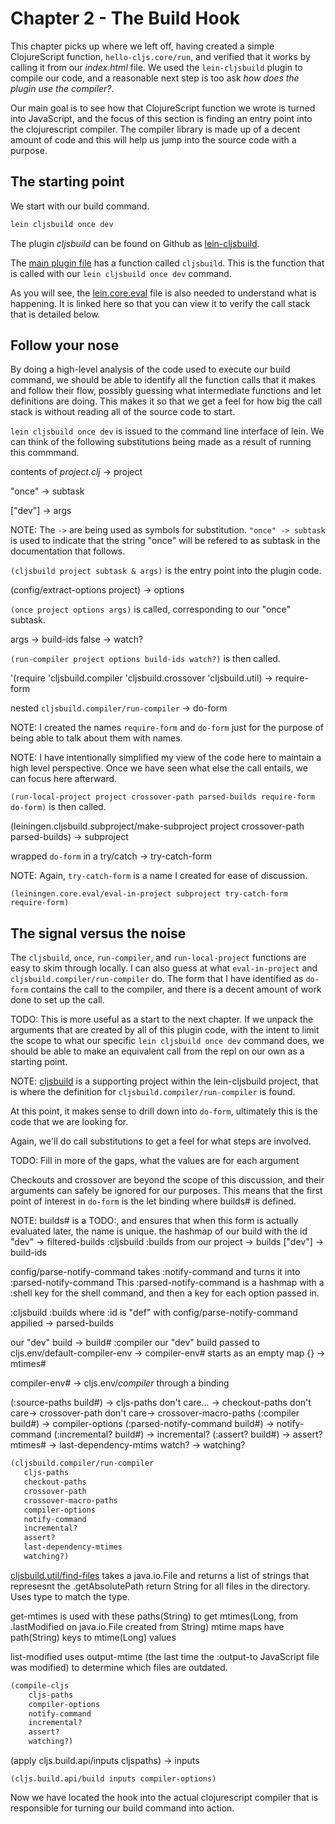 # Chapter 2 - The Build Hook

This chapter picks up where we left off, having created a simple ClojureScript
function, `hello-cljs.core/run`, and verified that it works by calling it 
from our _index.html_ file. We used the `lein-cljsbuild` plugin to compile
our code, and a reasonable next step is too ask _how does the plugin use the 
compiler?_.

Our main goal is to see how that ClojureScript function we wrote is turned into 
JavaScript, and the focus of this section is finding an entry point into
the clojurescript compiler. The compiler library is made up of a decent 
amount of code and this will help us jump into the source code with a 
purpose.

## The starting point

We start with our build command.

```bash
lein cljsbuild once dev
```

The plugin _cljsbuild_ can be found on Github as [lein-cljsbuild](https://github.com/emezeske/lein-cljsbuild).

The [main plugin file](https://github.com/emezeske/lein-cljsbuild/blob/master/plugin/src/leiningen/cljsbuild.clj) 
has a function called `cljsbuild`. This is the function that is called with our
`lein cljsbuild once dev` command.

As you will see, the [lein.core.eval](https://github.com/technomancy/leiningen/blob/master/leiningen-core/src/leiningen/core/eval.clj) 
file is also needed to understand what is happening. It is linked here so
that you can view it to verify the call stack that is detailed below.

## Follow your nose

By doing a high-level analysis of the code used to execute our build command,
we should be able to identify all the function calls that it makes and follow 
their flow, possibly guessing what intermediate functions and let definitions 
are doing. This makes it so that we get a feel for how big the call stack is 
without reading all of the source code to start.

`lein cljsbuild once dev` is issued to the command line interface of lein. We
can think of the following substitutions being made as a result of running this
commmand.

contents of _project.clj_ -> project

"once" -> subtask

["dev"] -> args

NOTE: The `->` are being used as symbols for substitution. `"once" -> subtask`
is used to indicate that the string "once" will be refered to as subtask in
the documentation that follows.

`(cljsbuild project subtask & args)` is the entry point into the plugin code.

(config/extract-options project) -> options

`(once project options args)` is called, corresponding to our "once" subtask.

args -> build-ids
false -> watch?

`(run-compiler project options build-ids watch?)` is then called.

'(require 'cljsbuild.compiler 'cljsbuild.crossover 'cljsbuild.util) -> require-form

nested `cljsbuild.compiler/run-compiler` -> do-form

NOTE: I created the names `require-form` and `do-form` just for the purpose
of being able to talk about them with names.

NOTE: I have intentionally simplified my view of the code here to maintain
a high level perspective. Once we have seen what else the call entails, we
can focus here afterward.

`(run-local-project project crossover-path parsed-builds require-form do-form)` is then called.

(leiningen.cljsbuild.subproject/make-subproject project crossover-path parsed-builds) -> subproject

wrapped `do-form` in a try/catch -> try-catch-form

NOTE: Again, `try-catch-form` is a name I created for ease of discussion.

`(leiningen.core.eval/eval-in-project subproject try-catch-form require-form)`

## The signal versus the noise

The `cljsbuild`, `once`, `run-compiler`, and `run-local-project`
functions are easy to skim through locally. I can also guess at what `eval-in-project`
and `cljsbuild.compiler/run-compiler` do. The form that I have identified as
`do-form` contains the call to the compiler, and there is a decent amount of 
work done to set up the call. 

TODO: This is more useful as a start to the next chapter.
If we unpack the arguments that are created by
all of this plugin code, with the intent to limit the scope to what our 
specific `lein cljsbuild once dev` command does, we should be able to make an
equivalent call from the repl on our own as a starting point.

NOTE: [cljsbuild](https://github.com/emezeske/lein-cljsbuild/tree/master/support) is
a supporting project within the lein-cljsbuild project, that is where the
definition for `cljsbuild.compiler/run-compiler` is found.

At this point, it makes sense to drill down into `do-form`, ultimately this
is the code that we are looking for.

Again, we'll do call substitutions to get a feel for what steps are involved.

TODO: Fill in more of the gaps, what the values are for each argument

Checkouts and crossover are beyond the scope of this discussion, and their 
arguments can safely be ignored for our purposes. This means that the first
point of interest in `do-form` is the let binding where builds# is defined.

NOTE: builds# is a TODO:<name for this>, and ensures that when this form is
actually evaluated later, the name is unique.
the hashmap of our build with the id "dev" -> filtered-builds
:cljsbuild :builds from our project -> builds
["dev"] -> build-ids

config/parse-notify-command takes :notify-command and turns it into :parsed-notify-command
This :parsed-notify-command is a hashmap with a :shell key for the shell command, and
then a key for each option passed in.

:cljsbuild :builds where :id is "def" with config/parse-notify-command appilied -> parsed-builds

our "dev" build -> build#
:compiler our "dev" build passed to cljs.env/default-compiler-env -> compiler-env#
starts as an empty map {} -> mtimes#

compiler-env# -> cljs.env/*compiler* through a binding

(:source-paths build#) -> cljs-paths
don't care... -> checkout-paths
don't care-> crossover-path
don't care-> crossover-macro-paths
(:compiler build#) -> compiler-options
(:parsed-notify-command build#) -> notify-command
(:incremental? build#) -> incremental?
(:assert? build#) -> assert?
mtimes# -> last-dependency-mtims
watch? -> watching?

```clojure
(cljsbuild.compiler/run-compiler
   cljs-paths
   checkout-paths
   crossover-path
   crossover-macro-paths
   compiler-options
   notify-command
   incremental?
   assert?
   last-dependency-mtimes
   watching?)
```
[cljsbuild.util/find-files](https://github.com/emezeske/lein-cljsbuild/blob/master/support/src/cljsbuild/util.clj)
takes a java.io.File and returns a list of strings that represesnt the
.getAbsolutePath return String for all files in the directory. Uses
type to match the type.

get-mtimes is used with these paths(String) to get mtimes(Long, from .lastModified on java.io.File created from String)
mtime maps have path(String) keys to mtime(Long) values

list-modified uses output-mtime (the last time the :output-to JavaScript file was modified)
to determine which files are outdated.

```clojure
(compile-cljs
    cljs-paths
    compiler-options
    notify-command
    incremental?
    assert?
    watching?)
```

(apply cljs.build.api/inputs cljspaths) -> inputs

`(cljs.build.api/build inputs compiler-options)`

Now we have located the hook into the actual clojurescript compiler that is
responsible for turning our build command into action.
      

